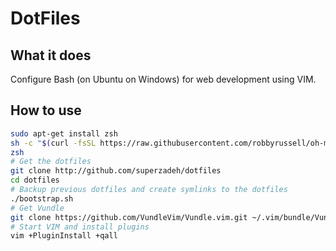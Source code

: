 # DotFiles

## What it does

Configure Bash (on Ubuntu on Windows) for web development using VIM.

## How to use 

```sh
sudo apt-get install zsh
sh -c "$(curl -fsSL https://raw.githubusercontent.com/robbyrussell/oh-my-zsh/master/tools/install.sh)"
zsh
# Get the dotfiles
git clone http://github.com/superzadeh/dotfiles
cd dotfiles
# Backup previous dotfiles and create symlinks to the dotfiles
./bootstrap.sh
# Get Vundle
git clone https://github.com/VundleVim/Vundle.vim.git ~/.vim/bundle/Vundle.vim
# Start VIM and install plugins
vim +PluginInstall +qall
```

